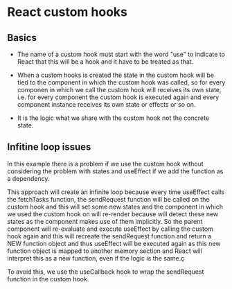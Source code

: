 # React custom hooks

## Basics

 - The name of a custom hook must start with the word "use" to indicate to React that this will be a hook and it have to be treated as that.

 - When a custom hooks is created the state in the custom hook will be tied to the component in which the custom hook was called, so for every componen in which we call the custom hook will receives its own state, i.e. for every component the custom hook is executed again and every component instance receives its own state or effects or so on.

 - It is the logic what we share with the custom hook not the concrete state.


## Infitine loop issues

  In this example there is a problem if we use the custom hook without considering the problem with states and useEffect if we add the function as a dependency.

  This approach will create an infinite loop because every time useEffect calls the fetchTasks function, the sendRequest function will be called on the custom hook and this will set some new states and the component in which we used the custom hook on will re-render because will detect these new states as the component makes use of them implicitly. So the parent component will re-evaluate and execute useEffect by calling the custom hook again and this will recreate the sendRequest function and return a NEW function object and thus useEffect will be executed again as this new function object is mapped to another memory section and React will interpret this as a new function, even if the logic is the same.ç

  To avoid this, we use the useCallback hook to wrap the sendRequest function in the custom hook.